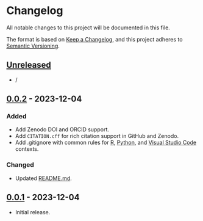 # Changelog

All notable changes to this project will be documented in this file.

The format is based on [Keep a Changelog],
and this project adheres to [Semantic Versioning].

## [Unreleased]

- /

## [0.0.2] - 2023-12-04

### Added

- Add Zenodo DOI and ORCID support.
- Add `CITATION.cff` for rich citation support in GitHub and Zenodo.
- Add .gitignore with common rules for [R], [Python], and [Visual Studio Code] contexts.

### Changed

- Updated [README.md].

<!-- ### Deprecated -->

<!-- ### Removed -->

<!-- ### Fixed -->

<!-- ### Security -->

## [0.0.1] - 2023-12-04

- Initial release.

<!-- Internal Links -->
[README.md]: ./README.md

<!-- External Links -->
[keep a changelog]: https://keepachangelog.com/en/1.0.0/
[semantic versioning]: https://semver.org/spec/v2.0.0.html
[R]: https://cran.r-project.org/
[Python]: https://www.python.org/
[Visual Studio Code]: https://code.visualstudio.com/

<!-- Versions -->
[unreleased]: https://github.com/rimij405/r-capstone-code/compare/v0.0.2...HEAD
[0.0.2]: https://github.com/rimij405/r-capstone-code/compare/v0.0.1...v0.0.2
[0.0.1]: https://github.com/rimij405/r-capstone-code/releases/tag/v0.0.1
